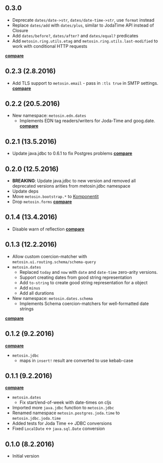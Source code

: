 ## 0.3.0

- Deprecate `dates/date->str`, `dates/date-time->str`, use `format` instead
- Replace `dates/add` with `dates/plus`, similar to JodaTime API instead of Closure
- Add `dates/before?`, `dates/after?` and `dates/equal?` predicates
- Add `metosin.ring.utils.etag` and `metosin.ring.utils.last-modified` to work with conditional HTTP requests

**[compare](https://github.com/metosin/metosin-common/compare/0.2.3...master)**

## 0.2.3 (2.8.2016)

- Add TLS support to `metosin.email` - pass in `:tls true` in SMTP settings.
**[compare](https://github.com/metosin/metosin-common/compare/0.2.2...0.2.3)**

## 0.2.2 (20.5.2016)

- New namespace: `metosin.edn.dates`
    - Implements EDN tag readers/writers for Joda-Time and goog.date.
**[compare](https://github.com/metosin/metosin-common/compare/0.2.1...0.2.2)**

## 0.2.1 (13.5.2016)

- Update java.jdbc to 0.6.1 to fix Postgres problems
**[compare](https://github.com/metosin/metosin-common/compare/0.2.0...0.1)**

## 0.2.0 (12.5.2016)

- **BREAKING**: Update java.jdbc to new version and removed all deprecated versions arities from metosin.jdbc namespace
- Update deps
- Move `metosin.bootstrap.*` to [Komponentit](https://github.com/metosin/komponentit)
- Drop `metosin.forms`
**[compare](https://github.com/metosin/metosin-common/compare/0.1.4...0.2.0)**

## 0.1.4 (13.4.2016)

- Disable warn of reflection
**[compare](https://github.com/metosin/metosin-common/compare/0.1.3...0.1.4)**

## 0.1.3 (12.2.2016)

- Allow custom coercion-matcher with `metosin.ui.routing.schema/schema-query`
- `metosin.dates`
    - Replaced `today` and `now` with `date` and `date-time` zero-arity versions.
    - Support creating dates from good string representation
    - Add `to-string` to create good string representation for a object
    - Add `minus`
    - Add all durations
- New namespace: `metosin.dates.schema`
    - Implements Schema coercion-matchers for well-formatted date strings

**[compare](https://github.com/metosin/metosin-common/compare/0.1.2...0.1.3)**

## 0.1.2 (9.2.2016)

**[compare](https://github.com/metosin/metosin-common/compare/0.1.1...0.1.2)**

- `metosin.jdbc`
    - maps in `insert!` result are converted to use kebab-case

## 0.1.1 (9.2.2016)

**[compare](https://github.com/metosin/metosin-common/compare/0.1.0...0.1.1)**

- `metosin.dates`
    - Fix start/end-of-week with date-times on cljs
- Imported more `java.jdbc` function to `metosin.jdbc`
- Renamed namespace `metosin.postgres.joda.time` to `metosin.jdbc.joda.time`
- Added tests for Joda Time <-> JDBC conversions
- Fixed `LocalDate` <-> `java.sql.Date` conversion

## 0.1.0 (8.2.2016)

- Initial version
